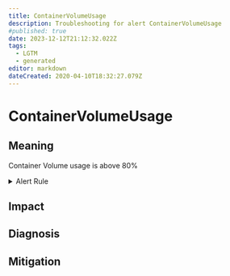 ```yaml
---
title: ContainerVolumeUsage
description: Troubleshooting for alert ContainerVolumeUsage
#published: true
date: 2023-12-12T21:12:32.022Z
tags: 
  - LGTM
  - generated
editor: markdown
dateCreated: 2020-04-10T18:32:27.079Z
---
```


# ContainerVolumeUsage

## Meaning
[//]: # "Short paragraph that explains what the alert means"
Container Volume usage is above 80%

<details>
  <summary>Alert Rule</summary>

{{% rule "docker-containers/google-cadvisor.yml" "ContainerVolumeUsage" %}}

{{% comment %}}

```yaml
alert: ContainerVolumeUsage
expr: (1 - (sum(container_fs_inodes_free{name!=""}) BY (instance) / sum(container_fs_inodes_total) BY (instance))) * 100 > 80
for: 2m
labels:
    severity: warning
annotations:
    summary: Container Volume usage (instance {{ $labels.instance }})
    description: |-
        Container Volume usage is above 80%
          VALUE = {{ $value }}
          LABELS = {{ $labels }}
    runbook: https://github.com/srerun/prometheus-alerts/blob/main/content/runbooks/google-cadvisor/ContainerVolumeUsage.md

```

{{% /comment %}}

</details>


## Impact
[//]: # "What could / will happen if the alert is not addressed"



## Diagnosis
[//]: # "Steps to take to identify the cause of the problem"



## Mitigation
[//]: # "The steps necessary to resolve the alert"
